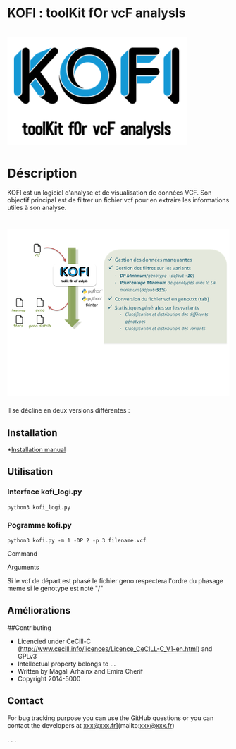 # KOFI : toolKit fOr vcF analysIs

![](images/kofilogo1.PNG)
==========================



# Déscription

KOFI est un logiciel d'analyse et de visualisation de données VCF. Son objectif principal est de filtrer un fichier vcf pour en extraire les informations utiles à son analyse. 

![](images/kofiOverview.png)
=============================


Il se décline en deux versions différentes : 

## Installation

*[Installation manual](https://github.com/emiracherif/VCF-project/blob/master/INSTALL.md)


## Utilisation

### Interface kofi_logi.py

```
python3 kofi_logi.py

```

### Pogramme kofi.py

```
python3 kofi.py -m 1 -DP 2 -p 3 filename.vcf

```


Command

Arguments

Si le vcf de départ est phasé le fichier geno respectera l'ordre du phasage meme si le genotype est noté "/"


## Améliorations

##Contributing

* Licencied under CeCill-C (http://www.cecill.info/licences/Licence_CeCILL-C_V1-en.html) and GPLv3 
* Intellectual property belongs to ... 
* Written by Magali Arhainx and  Emira Cherif
* Copyright 2014-5000

## Contact 

For bug tracking purpose you can use the GitHub questions or you can contact the developers at
xxx@xxx.fr](mailto:xxx@xxx.fr)

.
.
.


